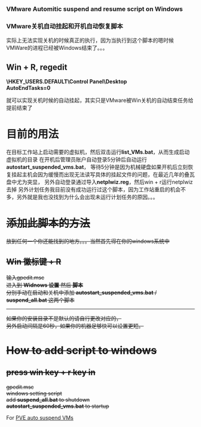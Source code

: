 ### VMware Automitic suspend and resume script on Windows
### VMware关机自动挂起和开机自动恢复脚本

实际上无法实现关机的时候真正的执行，因为当执行到这个脚本的嗯时候VMWare的进程已经被Windows结束了。。。

## Win + R, regedit
**\HKEY_USERS\.DEFAULT\Control Panel\Desktop**<br>
**AutoEndTasks=0**

就可以实现关机时候的自动挂起，其实只是VMware被Win关机的自动结束任务给提前结束了

# 目前的用法

在目标工作站上启动需要的虚拟机，然后双击运行**list_VMs.bat**，从而生成启动虚拟机的目录
在开机后管理员账户自动登录5分钟后自动运行**autostart_suspended_vms.bat**，
等待5分钟是因为机械硬盘如果开机后立刻恢复挂起主机会因为缓慢而出现无法读写具体的挂起文件的问题，在最近几年的叠瓦盘中尤为突显，
另外自动登录通过导入**netplwiz.reg**，然后win + r运行netplwiz去掉
另外计划任务我目前没有成功运行过这个脚本，因为工作站重启的机会不多，另外就是我也没找到为什么会出现未运行计划任务的原因。。。

# ~~添加此脚本的方法~~
~~放到任何一个你还能找到的地方。。。当然首先得在你的windows系统中~~
## ~~Win 徽标键 + R~~
~~输入gpedit.msc<br>~~
~~进入到 **Widnows 设置** 然后 **脚本**<br>~~
~~分别手动在启动和关机中添加 **autostart_suspended_vms.bat** / **suspend_all.bat** 这两个脚本<br>~~

---
~~如果你的安装目录不是默认的请自行更改对应的，<br>~~
~~另外启动间隔是60秒，如果你的机器足够快可以设置更短。<br>~~

# ~~How to add script to windows~~
## ~~press win key + r key in~~
~~gpedit.msc<br>~~
~~windows setting script<br>~~
~~add **suspend_all.bat** to shutdown<br>~~
~~**autostart_suspended_vms.bat** to startup<br>~~

For [PVE auto suspend VMs](https://iheld.net/?post=219)
